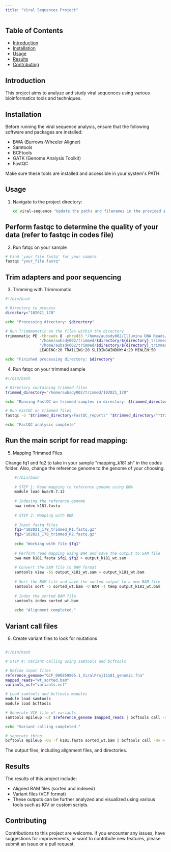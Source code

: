 ```yaml
---
title: "Viral Sequences Project"
---
```


## Table of Contents

- [Introduction](#introduction)
- [Installation](#installation)
- [Usage](#usage)
- [Results](#results)
- [Contributing](#contributing)
  
## Introduction

This project aims to analyze and study viral sequences using various bioinformatics tools and techniques.

## Installation

Before running the viral sequence analysis, ensure that the following software and packages are installed:

- BWA (Burrows-Wheeler Aligner)
- Samtools
- BCFtools
- GATK (Genome Analysis Toolkit)
- FastQC

Make sure these tools are installed and accessible in your system's PATH.

## Usage

1. Navigate to the project directory:

   ```bash
   cd viral-sequence "Update the paths and filenames in the provided scripts according to your dataset and reference genomes".
   ```

 ## Perform fastqc to determine the quality of your data (refer to fastqc in codes file)

 2. Run fatqc on your sample
    
  ```bash
# Find 'your_file.fastq' for your sample
fastqc "your_file.fastq"
```

## Trim adapters and poor sequencing

3. Trimming with Trimmomatic
   
  ```bash
  #!/bin/bash
  
  # Directory to process
  directory="102021_178"
  
  echo "Processing directory: $directory"
  
  # Run Trimmmomatic on the files within the directory
  trimmomatic PE -threads 8 -phred33 "/home/aubsdy002/Illumina DNA Reads/$directory/1_S178_R1_001.fastq.gz" "/home/aubsdy002/Illumina DNA Reads/$directory/1_S178_R2_001.fastq.gz" \
                 "/home/aubsdy002/trimmed/$directory/${directory}_trimmed_R1.fastq.gz" "/home/aubsdy002/trimmed/$directory/${directory}_trimmed_R1_unpaired.fastq.gz" \
                 "/home/aubsdy002/trimmed/$directory/${directory}_trimmed_R2.fastq.gz" "/home/aubsdy002/trimmed/$directory/${directory}_trimmed_R2_unpaired.fastq.gz" \
                 LEADING:20 TRAILING:20 SLIDINGWINDOW:4:20 MINLEN:50
  
  echo "Finished processing directory: $directory"
  ```

  4.  Run fatqc on your trimmed sample
```bash
#!/bin/bash

# Directory containing trimmed files
trimmed_directory="/home/aubsdy002/trimmed/102021_178"

echo "Running FastQC on trimmed samples in directory: $trimmed_directory"

# Run FastQC on trimmed files
fastqc -o "$trimmed_directory/FastQC_reports" "$trimmed_directory/"*trimmed*.fastq.gz

echo "FastQC analysis complete"
```

## Run the main script for read mapping:
  5. Mapping Trimmed Files
     
Change fq1 and fq2 to take in your sample "mapping_k181.sh" in the codes folder. Also, change the reference genome to the genome of your choosing.
```bash
    #!/bin/bash
    
    # STEP 1: Read mapping to reference genome using BWA
    module load bwa/0.7.12
    
    # Indexing the reference genome
    bwa index k181.fasta
    
    # STEP 2: Mapping with BWA
    
    # Input fastq files
    fq1="102021_178_trimmed_R1.fastq.gz"
    fq2="102021_178_trimmed_R2.fastq.gz"
    
    echo "Working with file $fq1"
    
    # Perform read mapping using BWA and save the output to SAM file
    bwa mem k181.fasta $fq1 $fq2 > output_k181_wt.sam
    
    # Convert the SAM file to BAM format
    samtools view -bS output_k181_wt.sam > output_k181_wt.bam
    
    # Sort the BAM file and save the sorted output to a new BAM file
    samtools sort -o sorted_wt.bam -O BAM -T temp output_k181_wt.bam
    
    # Index the sorted BAM file
    samtools index sorted_wt.bam
    
    echo "Alignment completed."
 ```


## Variant call files

6. Create variant files to look for mutations

  ```bash

#!/bin/bash

# STEP 4: Variant calling using samtools and bcftools

# Define input files
reference_genome="GCF_000859805.1_ViralProj15181_genomic.fna"
mapped_reads="wt_sorted.bam"
variants_vcf="variants.vcf"

# Load samtools and bcftools modules
module load samtools
module load bcftools

# Generate VCF file of variants
samtools mpileup -uf $reference_genome $mapped_reads | bcftools call -mv > $variants_vcf

echo "Variant calling completed."

# seperate thing 
bcftools mpileup -Ou -f k181.fasta sorted_wt.bam | bcftools call -mv > wt_variants.vcf
```

The output files, including alignment files, and directories.

## Results
The results of this project include:

- Aligned BAM files (sorted and indexed)
- Variant files (VCF format)
- These outputs can be further analyzed and visualized using various tools such as IGV or custom scripts.

## Contributing
Contributions to this project are welcome. If you encounter any issues, have suggestions for improvements, or want to contribute new features, please submit an issue or a pull request.
